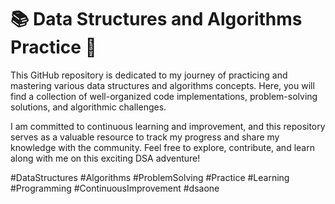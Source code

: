 # 📚 Data Structures and Algorithms Practice 🚀

This GitHub repository is dedicated to my journey of practicing and mastering various data structures and algorithms concepts. Here, you will find a collection of well-organized code implementations, problem-solving solutions, and algorithmic challenges.

I am committed to continuous learning and improvement, and this repository serves as a valuable resource to track my progress and share my knowledge with the community. Feel free to explore, contribute, and learn along with me on this exciting DSA adventure!

#DataStructures #Algorithms #ProblemSolving #Practice #Learning #Programming #ContinuousImprovement #dsaone
